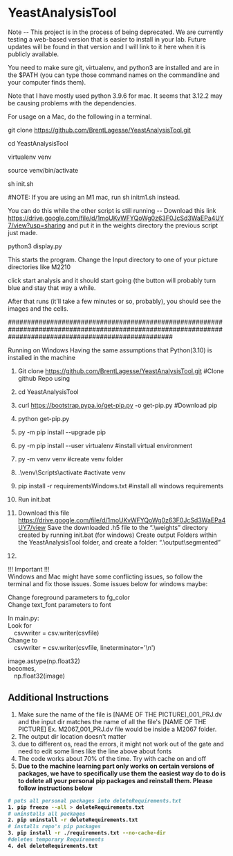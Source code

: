 # YeastAnalysisTool

Note --  This project is in the process of being deprecated.  We are currently testing a web-based version that is easier to install in your lab.  Future updates will be found in that version and I will link to it here when it is publicly available.

You need to make sure git, virtualenv, and python3 are installed and are in the $PATH (you can type those command names on the commandline and your computer finds them).

Note that I have mostly used python 3.9.6 for mac.  It seems that 3.12.2 may be causing problems with the dependencies.



For usage on a Mac, do the following in a terminal.


git clone https://github.com/BrentLagesse/YeastAnalysisTool.git

cd YeastAnalysisTool

virtualenv venv

source venv/bin/activate

sh init.sh

#NOTE:  If you are using an M1 mac, run sh initm1.sh instead.  

You can do this while the other script is still running -- Download this link https://drive.google.com/file/d/1moUKvWFYQoWg0z63F0JcSd3WaEPa4UY7/view?usp=sharing and put it in the weights directory the previous script just made.

python3 display.py 

This starts the program.  Change the Input directory to one of your picture directories like M2210

click start analysis and it should start going (the button will probably turn blue and stay that way a while. 

After that runs (it'll take a few minutes or so, probably), you should see the images and the cells.  

###########################################################################################################################################################

Running on Windows
Having the same assumptions that Python(3.10) is installed in the machine

1. Git clone https://github.com/BrentLagesse/YeastAnalysisTool.git  #Clone github Repo using

2. cd YeastAnalysisTool

3. curl https://bootstrap.pypa.io/get-pip.py -o get-pip.py          #Download pip

4. python get-pip.py

5. py -m pip install --upgrade pip

6. py -m pip install --user virtualenv                              #install virtual environment

7. py -m venv venv                                                  #create venv folder

8. .\venv\Scripts\activate                                          #activate venv

9. pip install -r requirementsWindows.txt                           #install all windows requirements

10. Run init.bat

11. Download this file https://drive.google.com/file/d/1moUKvWFYQoWg0z63F0JcSd3WaEPa4UY7/view
Save the downloaded .h5 file to the “.\weights” directory created by running init.bat (for windows)
Create output Folders within the YeastAnalysisTool folder, and create a folder:  “.\output\segmented”

12. 
!!! Important !!!<br/>
Windows and Mac might have some conflicting issues, so follow the terminal and fix those issues. Some issues below for windows maybe: <br/>

Change foreground parameters to fg_color<br/>
Change text_font parameters to font<br/>

In main.py: <br/>
Look for<br/>
&emsp;csvwriter = csv.writer(csvfile)<br/>
Change to <br/>
&emsp;csvwriter = csv.writer(csvfile, lineterminator='\n')<br/>

image.astype(np.float32)<br/>
becomes,<br/>
&emsp;np.float32(image)

## Additional Instructions
1. Make sure the name of the file is [NAME OF THE PICTURE]_001_PRJ.dv and the input dir matches the name of all the file's [NAME OF THE PICTURE] Ex. M2067_001_PRJ.dv file would be inside a M2067 folder.
2. The output dir location doesn't matter
3. due to different os, read the errors, it might not work out of the gate and need to edit some lines like the line above about fonts
4. The code works about 70% of the time. Try with cache on and off
5. <b> Due to the machine learning part only works on certain versions of packages, we have to specifically use them <b> the easiest way do to do is to delete all your personal pip packages and reinstall them. Please follow instructions below

```bash
# puts all personal packages into deleteRequirements.txt
1. pip freeze --all > deleteRequirements.txt
# uninstalls all packages
2. pip uninstall -r deleteRequirements.txt
# installs repo's pip packages
3. pip install -r ./requirements.txt --no-cache-dir
#deletes temporary Requirements
4. del deleteRequirements.txt
```
